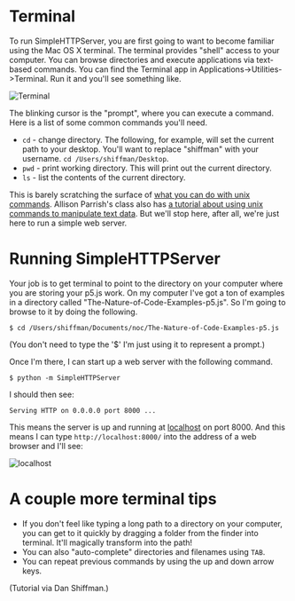 # Terminal

To run SimpleHTTPServer, you are first going to want to become familiar using the Mac OS X terminal.  The terminal provides "shell" access to your computer.  You can browse directories and execute applications via text-based commands.  You can find the Terminal app in Applications->Utilities->Terminal.   Run it and you'll see something like.

![Terminal](https://raw.githubusercontent.com/wiki/lmccart/itp-creative-js/images/terminal.png)

The blinking cursor is the "prompt", where you can execute a command.  Here is a list of some common commands you'll need.

* `cd` - change directory.  The following, for example, will set the current path to your desktop.  You'll want to replace "shiffman" with your username.  `cd /Users/shiffman/Desktop`.
* `pwd` - print working directory.  This will print out the current directory.
* `ls` - list the contents of the current directory.

This is barely scratching the surface of [what you can do with unix commands](http://mally.stanford.edu/~sr/computing/basic-unix.html).  Allison Parrish's class also has [a tutorial about using unix commands to manipulate text data](http://www.decontextualize.com/teaching/rwet/introduction-and-unix-tutorial/).  But we'll stop here, after all, we're just here to run a simple web server.  

# Running SimpleHTTPServer

Your job is to get terminal to point to the directory on your computer where you are storing your p5.js work.  On my computer I've got a ton of examples in a directory called "The-Nature-of-Code-Examples-p5.js".  So I'm going to browse to it by doing the following.

```
$ cd /Users/shiffman/Documents/noc/The-Nature-of-Code-Examples-p5.js
```

(You don't need to type the '$' I'm just using it to represent a prompt.)

Once I'm there, I can start up a web server with the following command.

```
$ python -m SimpleHTTPServer
```

I should then see:

```
Serving HTTP on 0.0.0.0 port 8000 ...
```

This means the server is up and running at [localhost](http://en.wikipedia.org/wiki/Localhost) on port 8000.  And this means I can type `http://localhost:8000/` into the address of a web browser and I'll see:

![localhost](images/localhost.png)

# A couple more terminal tips

* If you don't feel like typing a long path to a directory on your computer, you can get to it quickly by dragging a folder from the finder into terminal.  It'll magically transform into the path!
* You can also "auto-complete" directories and filenames using `TAB`.
* You can repeat previous commands by using the up and down arrow keys.




(Tutorial via Dan Shiffman.)

